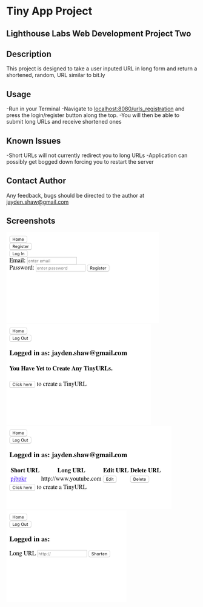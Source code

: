 # Tiny App Project
## Lighthouse Labs Web Development Project Two

## Description
This project is designed to take a user inputed URL in long form and return a shortened, random, URL similar to bit.ly

## Usage
-Run <NPM Run> in your Terminal
-Navigate to <localhost:8080/urls_registration> and press the login/register button   along the top. 
-You will then be able to submit long URLs and receive shortened ones

## Known Issues
-Short URLs will not currently redirect you to long URLs
-Application can possibly get bogged down forcing you to restart the server

## Contact Author
Any feedback, bugs should be directed to the author at jayden.shaw@gmail.com

## Screenshots
!["Login/Register"](https://github.com/jshaw990/TinyApp/blob/master/screenshots/Login:Register.png?raw=true)
!["Main Page (Logged In)"](https://github.com/jshaw990/TinyApp/blob/master/screenshots/Main%20Page%20(logged%20in).png?raw=true)
!["Main with URL"](https://github.com/jshaw990/TinyApp/blob/master/screenshots/Main%20with%20URL.png?raw=true)
!["Shorten URL Page"](https://github.com/jshaw990/TinyApp/blob/master/screenshots/Shorten%20a%20Long%20URL.png?raw=true)
